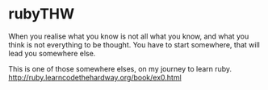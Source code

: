 rubyTHW
=========

When you realise what you know is not all what you know, and what you think is not everything to be thought.
You have to start somewhere, that will lead you somewhere else.

This is one of those somewhere elses, on my journey to learn ruby.
http://ruby.learncodethehardway.org/book/ex0.html

